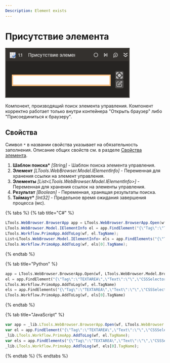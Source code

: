 ```yaml
---
Description: Element exists
---
```


# Присутствие элемента

![](../../../.gitbook/assets1/element-exista-activity.png)

Компонент, производящий поиск элемента управления. Компонент корректно работает только внутри контейнера "Открыть браузер" либо "Присоединиться к браузеру".

## Свойства
Символ `*` в названии свойства указывает на обязательность заполнения. Описание общих свойств см. в разделе [Свойства элемента](https://docs.primo-rpa.ru/primo-rpa/primo-studio/process/elements#svoistva-elementa).

1. **Шаблон поиска\*** *[String]* - Шаблон поиска элемента управления.
1. **Элемент** *[LTools.WebBrowser.Model.IElementInfo]* - Переменная для хранения ссылки на элемент управления.
1. **Элементы** *[List\<LTools.WebBrowser.Model.IElementInfo>]* - Переменная для хранения ссылок на элементы управления.
1. **Результат** *[Boolean]* - Переменная, хранящая результаты поиска.
1. **Таймаут\*** *[Int32]* - Предельное время ожидания завершения процесса (мс).

{% tabs %}
{% tab title="C#" %}
```csharp
LTools.WebBrowser.BrowserApp app = LTools.WebBrowser.BrowserApp.Open(wf, LTools.WebBrowser.Model.BrowserTypes.Yandex, "https://www.google.com/");
LTools.WebBrowser.Model.IElementInfo el = app.FindElement("{\"Tag\":\"TEXTAREA\",\"Text\":\"\",\"CSSSelector\":\"\",\"SearchFrames\":false,\"Attributes\":[{\"Key\":\"CLASS\",\"Value\":\"gLFyf\"}]}");
LTools.Workflow.PrimoApp.AddToLog(wf, el.TagName);
List<LTools.WebBrowser.Model.IElementInfo> els = app.FindElements("{\"Tag\":\"TEXTAREA\",\"Text\":\"\",\"CSSSelector\":\"\",\"SearchFrames\":false,\"Attributes\":[{\"Key\":\"CLASS\",\"Value\":\"gLFyf\"}]}");
LTools.Workflow.PrimoApp.AddToLog(wf, els[0].TagName);
```
{% endtab %}

{% tab title="Python" %}
```python
app = LTools.WebBrowser.BrowserApp.Open(wf, LTools.WebBrowser.Model.BrowserTypes.Yandex, "https://www.google.com/")
el = app.FindElement("{\"Tag\":\"TEXTAREA\",\"Text\":\"\",\"CSSSelector\":\"\",\"SearchFrames\":false,\"Attributes\":[{\"Key\":\"CLASS\",\"Value\":\"gLFyf\"}]}")
LTools.Workflow.PrimoApp.AddToLog(wf, el.TagName)
els = app.FindElements("{\"Tag\":\"TEXTAREA\",\"Text\":\"\",\"CSSSelector\":\"\",\"SearchFrames\":false,\"Attributes\":[{\"Key\":\"CLASS\",\"Value\":\"gLFyf\"}]}")
LTools.Workflow.PrimoApp.AddToLog(wf, els[0].TagName)
```
{% endtab %}

{% tab title="JavaScript" %}
```javascript
var app = _lib.LTools.WebBrowser.BrowserApp.Open(wf, LTools.WebBrowser.Model.BrowserTypes.Yandex, "https://www.google.com/");
var el = app.FindElement("{\"Tag\":\"TEXTAREA\",\"Text\":\"\",\"CSSSelector\":\"\",\"SearchFrames\":false,\"Attributes\":[{\"Key\":\"CLASS\",\"Value\":\"gLFyf\"}]}");
_lib.LTools.Workflow.PrimoApp.AddToLog(wf, el.TagName);
var els = app.FindElements("{\"Tag\":\"TEXTAREA\",\"Text\":\"\",\"CSSSelector\":\"\",\"SearchFrames\":false,\"Attributes\":[{\"Key\":\"CLASS\",\"Value\":\"gLFyf\"}]}");
_lib.LTools.Workflow.PrimoApp.AddToLog(wf, els[0].TagName);
```
{% endtab %}
{% endtabs %}
